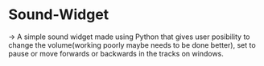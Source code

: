 # Sound-Widget

-> A simple sound widget made using Python that  gives user posibility to change the volume(working poorly maybe needs to be done better), set to pause or move forwards or backwards in the tracks on windows. 
